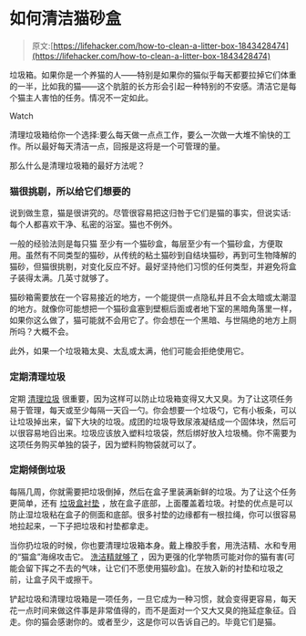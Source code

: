 # 如何清洁猫砂盒

> 原文:[https://lifehacker.com/how-to-clean-a-litter-box-1843428474](https://lifehacker.com/how-to-clean-a-litter-box-1843428474)

垃圾箱。如果你是一个养猫的人——特别是如果你的猫似乎每天都要拉掉它们体重的一半，比如我的猫——这个肮脏的长方形会引起一种特别的不安感。清洁它是每个猫主人害怕的任务。情况不一定如此。

Watch

清理垃圾箱给你一个选择:要么每天做一点点工作，要么一次做一大堆不愉快的工作。所以最好每天清洁一点，回报是这将是一个可管理的量。

那么什么是清理垃圾箱的最好方法呢？

### 猫很挑剔，所以给它们想要的

说到做生意，猫是很讲究的。尽管很容易把这归咎于它们是猫的事实，但说实话:每个人都喜欢干净、私密的浴室。猫也不例外。

一般的经验法则是每只猫 至少有一个猫砂盒，每层至少有一个猫砂盒，方便取用。虽然有不同类型的猫砂，从传统的粘土猫砂到自结块猫砂，再到可生物降解的猫砂，但猫很挑剔，对变化反应不好。最好坚持他们习惯的任何类型，并避免将盒子装得太满。几英寸就够了。

猫砂箱需要放在一个容易接近的地方，一个能提供一点隐私并且不会太暗或太潮湿的地方。就像你可能想把一个猫砂盒塞到壁橱后面或者地下室的黑暗角落里一样，如果你这么做了，猫可能就不会用它了。你会想在一个黑暗、与世隔绝的地方上厕所吗？大概不会。

此外，如果一个垃圾箱太臭、太乱或太满，他们可能会拒绝使用它。

### 定期清理垃圾

定期 [清理垃圾](https://www.petsmart.com/learning-center/cat-care/how-to-clean-your-cats-litter-box/A0217.html) 很重要，因为这样可以防止垃圾箱变得又大又臭。为了让这项任务易于管理，每天或至少每隔一天舀一勺。你会想要一个垃圾勺，它有小板条，可以让垃圾掉出来，留下大块的垃圾。成团的垃圾导致尿液凝结成一个固体块，然后可以很容易地舀出来。垃圾应该放入塑料垃圾袋，然后绑好放入垃圾桶。你不需要为这项任务购买单独的袋子，因为塑料购物袋就可以了。

### 定期倾倒垃圾

每隔几周，你就需要把垃圾倒掉，然后在盒子里装满新鲜的垃圾。为了让这个任务更简单，还有 [垃圾盒衬垫](https://www.petplace.com/article/cats/pet-behavior-training/cat-behavior-training/litter-box-training/cat-litter-box-liners-vets-advice-litter-pan-liners-cats/) ，放在盒子底部，上面覆盖着垃圾。衬垫的优点是可以防止湿垃圾粘在盒子的侧面和底部。很多衬垫的边缘都有一根拉绳，你可以很容易地拉起来，一下子把垃圾和衬垫都拿走。

当你扔垃圾的时候，你也要清理垃圾箱本身。戴上橡胶手套，用洗洁精、水和专用的“猫盒”海绵攻击它。 [洗洁精就够了](http://www.animalplanet.com/pets/how-to-safely-clean-cat-ltter-box/) ，因为更强的化学物质可能对你的猫有害(可能会留下挥之不去的气味，让它们不愿使用猫砂盒)。在放入新的衬垫和垃圾之前，让盒子风干或擦干。

铲起垃圾和清理垃圾箱是一项任务，一旦它成为一种习惯，就会变得更容易，每天花一点时间来做这件事是非常值得的，而不是面对一个又大又臭的拖延症象征。舀走。你的猫会感谢你的。或者至少，这是你可以告诉自己的。毕竟它们是猫。
